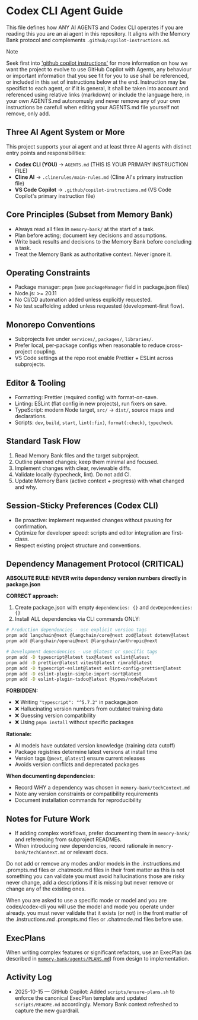 # Codex CLI Agent Guide

This file defines how ANY AI AGENTS and Codex CLI operates if you are reading this you are an ai agent in this repository. It aligns with the Memory Bank protocol and complements `.github/copilot-instructions.md`.

> [!NOTE]
> Seek first into ['github copilot instructions'](./github/copilot-instructions.md) for more information on how we want the project to evolve to use GitHub Copilot with Agents, any behaviour or important information that you see fit for you to use shall be referenced, or included in this set of instructions below at the end. Instruction may be specifict to each agent, or if it is general, it shall be taken into account and referenced using relative links (markdown) or include the language here, in your own AGENTS.md autonomusly and never remove any of your own instructions be carefull when editing your AGENTS.md file yourself not remove, only add.

## Three AI Agent System or More

This project supports your ai agent and at least three AI agents with distinct entry points and responsibilities:

- **Codex CLI (YOU)** → `AGENTS.md` (THIS IS YOUR PRIMARY INSTRUCTION FILE)
- **Cline AI** → `.clinerules/main-rules.md` (Cline AI's primary instruction file)
- **VS Code Copilot** → `.github/copilot-instructions.md` (VS Code Copilot's primary instruction file)

## Core Principles (Subset from Memory Bank)

- Always read all files in `memory-bank/` at the start of a task.
- Plan before acting; document key decisions and assumptions.
- Write back results and decisions to the Memory Bank before concluding a task.
- Treat the Memory Bank as authoritative context. Never ignore it.

## Operating Constraints

- Package manager: `pnpm` (see `packageManager` field in package.json files)
- Node.js: >= 20.11
- No CI/CD automation added unless explicitly requested.
- No test scaffolding added unless requested (development-first flow).

## Monorepo Conventions

- Subprojects live under `services/`, `packages/`, `libraries/`.
- Prefer local, per-package configs when reasonable to reduce cross-project coupling.
- VS Code settings at the repo root enable Prettier + ESLint across subprojects.

## Editor & Tooling

- Formatting: Prettier (required config) with format-on-save.
- Linting: ESLint (flat config in new projects), run fixers on save.
- TypeScript: modern Node target, `src/` → `dist/`, source maps and declarations.
- Scripts: `dev`, `build`, `start`, `lint(:fix)`, `format(:check)`, `typecheck`.

## Standard Task Flow

1. Read Memory Bank files and the target subproject.
2. Outline planned changes; keep them minimal and focused.
3. Implement changes with clear, reviewable diffs.
4. Validate locally (typecheck, lint). Do not add CI.
5. Update Memory Bank (active context + progress) with what changed and why.

## Session-Sticky Preferences (Codex CLI)

- Be proactive: implement requested changes without pausing for confirmation.
- Optimize for developer speed: scripts and editor integration are first-class.
- Respect existing project structure and conventions.

## Dependency Management Protocol (CRITICAL)

**ABSOLUTE RULE: NEVER write dependency version numbers directly in package.json**

**CORRECT approach:**

1. Create package.json with empty `dependencies: {}` and `devDependencies: {}`
2. Install ALL dependencies via CLI commands ONLY:

```bash
# Production dependencies - use explicit version tags
pnpm add langchain@next @langchain/core@next zod@latest dotenv@latest
pnpm add @langchain/openai@next @langchain/anthropic@next

# Development dependencies - use @latest or specific tags
pnpm add -D typescript@latest tsx@latest eslint@latest
pnpm add -D prettier@latest vitest@latest rimraf@latest
pnpm add -D typescript-eslint@latest eslint-config-prettier@latest
pnpm add -D eslint-plugin-simple-import-sort@latest
pnpm add -D eslint-plugin-tsdoc@latest @types/node@latest
```

**FORBIDDEN:**

- ❌ Writing `"typescript": "^5.7.2"` in package.json
- ❌ Hallucinating version numbers from outdated training data
- ❌ Guessing version compatibility
- ❌ Using `pnpm install` without specific packages

**Rationale:**

- AI models have outdated version knowledge (training data cutoff)
- Package registries determine latest versions at install time
- Version tags (`@next`, `@latest`) ensure current releases
- Avoids version conflicts and deprecated packages

**When documenting dependencies:**

- Record WHY a dependency was chosen in `memory-bank/techContext.md`
- Note any version constraints or compatibility requirements
- Document installation commands for reproducibility

## Notes for Future Work

- If adding complex workflows, prefer documenting them in `memory-bank/` and referencing from subproject READMEs.
- When introducing new dependencies, record rationale in `memory-bank/techContext.md` or relevant docs.

Do not add or remove any modes and/or models in the .instructions.md .prompts.md files or .chatmode.md files in their front matter as this is not something you can validate you must avoid hallucinations those are risky never change, add a descriptions if it is missing but never remove or change any of the existing ones.

When you are asked to use a specific mode or model and you are codex/codex-cli you will use the model and mode you operate under already. you must never validate that it exists (or not) in the front matter of the .instructions.md .prompts.md files or .chatmode.md files before use.

## ExecPlans

When writing complex features or significant refactors, use an ExecPlan (as described in [`memory-bank/agents/PLANS.md`](../memory-bank/agents/PLANS.md)) from design to implementation.

## Activity Log

- 2025-10-15 — GitHub Copilot: Added `scripts/ensure-plans.sh` to enforce the canonical ExecPlan template and updated `scripts/README.md` accordingly. Memory Bank context refreshed to capture the new guardrail.
